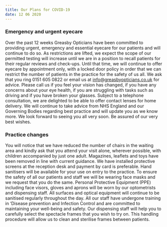 ```yaml
---
title: Our Plans for COVID-19
date: 12 06 2020
---
```

### Emergency and urgent eyecare

Over the past 12 weeks Greasby Opticians have been committed to providing urgent, emergency
and essential eyecare for our patients and will continue to do so. As restrictions are lifted, we expect the scope of our permitted testing will increase until we are in a position to recall patients for their regular reviews and check-ups.
 Until that time, we will continue to offer eyecare by appointment only, with a locked door policy in order that we can restrict the number of patients in the practice for the safety of us all. We ask that you ring 0151 605 0822 or email us at info@greasbyopticians.co.uk for advice. Please call us if you feel your vision has changed, if you have any concerns about your eye health, if you are struggling with tasks such as driving and if you have broken your glasses. Subject to a telephone consultation, we are delighted to be able to offer contact lenses for home delivery. We will continue to take advice from NHS England and our Governing Bodies regarding best practice and will update you as we know more. We look forward to seeing you all very soon. Be assured of our very best wishes.

### Practice changes

You will notice that we have reduced the number of chairs in the waiting area and kindly ask that
you attend your visit alone, wherever possible, with children accompanied by just one adult.
Magazines, leaflets and toys have been removed in line with current guidance. We have installed
protective screens at the reception desk and payment by card is preferable. Hand sanitisers will be
available for your use on entry to the practice. To ensure the safety of all our patients and staff we
will be wearing face masks and we request that you do the same. Personal Protective Equipment
(PPE) including face visors, gloves and aprons will be worn by our optometrists and dispensing staff.
All surfaces and optical equipment will continue to be sanitised regularly throughout the day. All our
staff have undergone training in ‘Disease prevention and Infection Control and are committed to
maintaining your well-being and safety. Our dispensing staff will help you to carefully select the
spectacle frames that you wish to try on. This handling procedure will allow us to clean and sterilise
frames between patients.